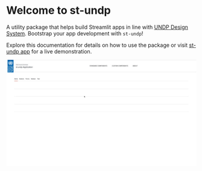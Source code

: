 # Welcome to st-undp

A utility package that helps build Streamlit apps in line with [UNDP Design System](https://design.undp.org). Bootstrap
your app development with `st-undp`! 

Explore this documentation for details on how to use the package or visit [st-undp app](https://st-undp.azurewebsites.net)
for a live demonstration.

![App Preview](./assets/images/preview.gif)
